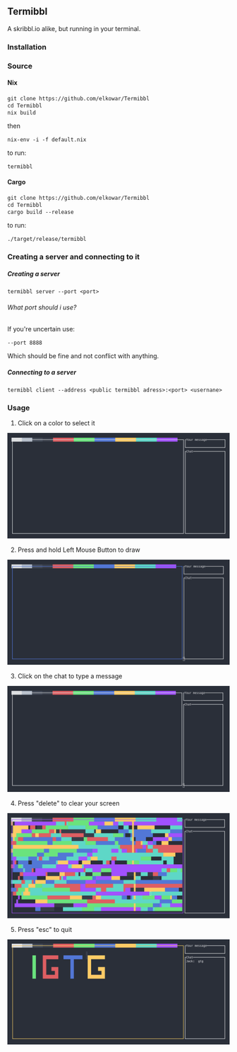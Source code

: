 ## Termibbl

A skribbl.io alike, but running in your terminal.

### Installation

### Source

#### Nix
```
git clone https://github.com/elkowar/Termibbl
cd Termibbl
nix build
```
then
```
nix-env -i -f default.nix
```
to run:
```
termibbl
```
#### Cargo

```
git clone https://github.com/elkowar/Termibbl
cd Termibbl
cargo build --release
```
to run:
```
./target/release/termibbl
```
### Creating a server and connecting to it

##### Creating a server
```
termibbl server --port <port>
```
###### What port should i use?
If you're uncertain use:
```
--port 8888
```
Which should be fine and not conflict with anything.

##### Connecting to a server

```
termibbl client --address <public termibbl adress>:<port> <usernane>
```

### Usage

1. Click on a color to select it

![color](/images/color.gif)

2. Press and hold Left Mouse Button to draw

![draw](/images/draw.gif)

3. Click on the chat to type a message

![chat](/images/chat.gif)

4. Press "delete" to clear your screen

![delete](/images/delete.gif)

5. Press "esc" to quit

![exit](/images/exit.gif)


